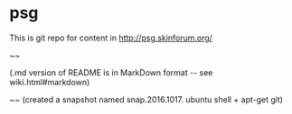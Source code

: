 psg
===

This is git repo for content in http://psg.skinforum.org/




~~

(.md version of README is in MarkDown format -- see wiki.html#markdown)

~~
(created a snapshot named snap.2016.1017.  ubuntu shell + apt-get git)
